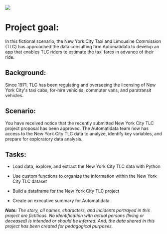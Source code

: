 <p style="align:center">
  <img src="https://github.com/user-attachments/assets/7a06a64e-b966-4166-9943-6f32f5e35508" />
</p>

# Project goal: 

In this fictional scenario, the New York City Taxi and Limousine Commission (TLC) has approached the data consulting firm Automatidata to develop an app that enables TLC riders to estimate the taxi fares in advance of their ride.

## Background: 

Since 1971, TLC has been regulating and overseeing the licensing of New York City's taxi cabs, for-hire vehicles, commuter vans, and paratransit vehicles.

## Scenario:

You have received notice that the recently submitted New York City TLC project proposal has been approved. The Automatidata team now has access to the New York City TLC data to analyze, identify key variables, and prepare for exploratory data analysis.

## Tasks:

* Load data, explore, and extract the New York City TLC data with Python

* Use custom functions to organize the information within the New York City TLC dataset

* Build a dataframe for the New York City TLC project

* Create an executive summary for Automatidata

**_Note:_** *The story, all names, characters, and incidents portrayed in this project are fictitious. No identification with actual persons (living or deceased) is intended or should be inferred. And, the data shared in this project has been created for pedagogical purposes.*

